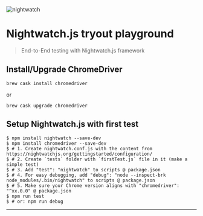 <img src="https://i.ibb.co/Ltx76n2/8040.jpg" title="nightwatch" alt="nightwatch"/>

# Nightwatch.js tryout playground

> End-to-End testing with Nightwatch.js framework

## Install/Upgrade ChromeDriver

```brew cask install chromedriver```

or 

```brew cask upgrade chromedriver```

## Setup Nightwatch.js with first test

```shell
$ npm install nightwatch --save-dev
$ npm install chromedriver --save-dev
$ # 1. Create nightwatch.conf.js with the content from https://nightwatchjs.org/gettingstarted/configuration/
$ # 2. Create `tests` folder with `firstTest.js` file in it (make a simple test)
$ # 3. Add "test": "nightwatch" to scripts @ package.json
$ # 4. For easy debugging, add "debug": "node --inspect-brk node_modules/.bin/nightwatch" to scripts @ package.json
$ # 5. Make sure your Chrome version aligns with "chromedriver": "^xx.0.0" @ package.json
$ npm run test
$ # or: npm run debug
```

---
